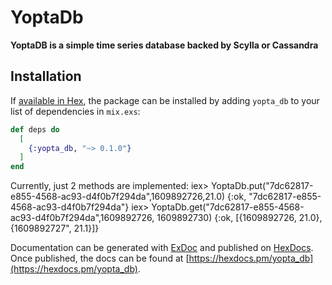 # YoptaDb

**YoptaDB is a simple time series database backed by Scylla or Cassandra**

## Installation

If [available in Hex](https://hex.pm/docs/publish), the package can be installed
by adding `yopta_db` to your list of dependencies in `mix.exs`:

```elixir
def deps do
  [
    {:yopta_db, "~> 0.1.0"}
  ]
end
```


Currently, just 2 methods are implemented:
      iex> YoptaDb.put("7dc62817-e855-4568-ac93-d4f0b7f294da",1609892726,21.0)
      {:ok, "7dc62817-e855-4568-ac93-d4f0b7f294da"}
      iex> YoptaDb.get("7dc62817-e855-4568-ac93-d4f0b7f294da",1609892726, 1609892730)
      {:ok, [{1609892726, 21.0},{1609892727", 21.1}]}

Documentation can be generated with [ExDoc](https://github.com/elixir-lang/ex_doc)
and published on [HexDocs](https://hexdocs.pm). Once published, the docs can
be found at [https://hexdocs.pm/yopta_db](https://hexdocs.pm/yopta_db).
